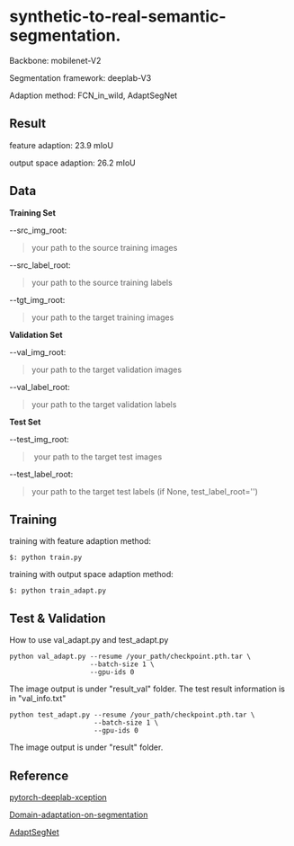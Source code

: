 # synthetic-to-real-semantic-segmentation.

Backbone: mobilenet-V2

Segmentation framework: deeplab-V3

Adaption method: FCN_in_wild, AdaptSegNet

## Result

feature adaption: 23.9 mIoU

output space adaption: 26.2 mIoU

## Data

**Training Set**

--src_img_root: 

>your path to the source training images 

--src_label_root:

>your path to the source training labels

--tgt_img_root:

> your path to the target training images 

**Validation Set**

--val_img_root:

> your path to the target validation images 

--val_label_root:

> your path to the target validation labels

**Test Set**

--test_img_root:

> ​	your path to the target test images 

--test_label_root:

>    your path to the target test labels (if None, test_label_root='')

## Training

training with feature adaption method:

`$: python train.py`

training with output space adaption method:

`$: python train_adapt.py`

## Test & Validation

How to use val_adapt.py and test_adapt.py

```
python val_adapt.py --resume /your_path/checkpoint.pth.tar \
                    --batch-size 1 \
                    --gpu-ids 0
```

The image output is under "result_val" folder. The test result information is in "val_info.txt"

```
python test_adapt.py --resume /your_path/checkpoint.pth.tar \
                     --batch-size 1 \
                     --gpu-ids 0
```


The image output is under "result" folder.

## Reference

[pytorch-deeplab-xception](https://github.com/jfzhang95/pytorch-deeplab-xception)

[Domain-adaptation-on-segmentation](https://github.com/stu92054/Domain-adaptation-on-segmentation)

[AdaptSegNet](https://github.com/wasidennis/AdaptSegNet)

